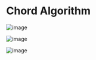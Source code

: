 # Chord Algorithm

![image](https://github.com/user-attachments/assets/422c59e1-4fca-4fa3-9871-7b157e77b6a1)

![image](https://github.com/user-attachments/assets/00d46c4a-6a01-49f1-b3bd-c7d5b3681967)

![image](https://github.com/user-attachments/assets/8818223c-a2de-4735-a4e9-e27c7b288234)
